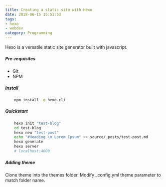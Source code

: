 ```yaml
---
title: Creating a static site with Hexo
date: 2018-06-15 15:51:53
tags: 
- hexo
- webdev
category: Programming
---
```


Hexo is a versatile static site generator built with javascript.

<!--more-->

##### Pre-requisites

* Git 
* NPM

##### Install
```bash
    npm install -g hexo-cli
```

##### Quickstart
```bash
    hexo init "test-blog"
    cd test-blog
    hexo new "test-post"
    echo "#Heading \n Lorem Ipsum" >> source/_posts/test-post.md
    hexo generate
    hexo server
    # localhost:4000
```
##### Adding theme
Clone theme into the themes folder. Modify _config.yml theme parameter to match folder name.
